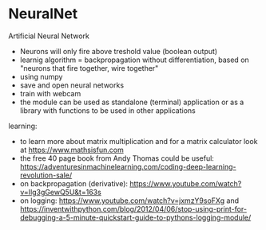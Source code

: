# NeuralNet
Artificial Neural Network

- Neurons will only fire above treshold value (boolean output)
- learnig algorithm = backpropagation without differentiation, based on "neurons that fire together, wire together"
- using numpy
- save and open neural networks
- train with webcam
- the module can be used as standalone (terminal) application or as a library with functions to be used in other applications


learning:
- to learn more about matrix multiplication and for a matrix calculator look at https://www.mathsisfun.com
- the free 40 page book from Andy Thomas could be useful: https://adventuresinmachinelearning.com/coding-deep-learning-revolution-sale/
- on backpropagation (derivative): https://www.youtube.com/watch?v=Ilg3gGewQ5U&t=163s
- on logging: https://www.youtube.com/watch?v=jxmzY9soFXg and https://inventwithpython.com/blog/2012/04/06/stop-using-print-for-debugging-a-5-minute-quickstart-guide-to-pythons-logging-module/
